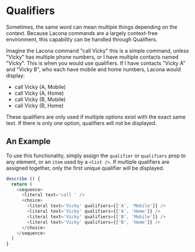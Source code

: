 # Qualifiers

Sometimes, the same word can mean multiple things depending on the context. Because Lacona commands are a largely context-free environment, this capability can be handled through Qualifiers.

Imagine the Lacona command "call Vicky" this is a simple command, unless "Vicky" has multiple phone numbers, or I have multiple contacts named "Vicky". This is when you would use qualifiers. If I have contacts "Vicky A" and "Vicky B", who each have mobile and home numbers, Lacona would display:

- call Vicky (A, Mobile)
- call Vicky (A, Home)
- call Vicky (B, Mobile)
- call Vicky (B, Home)

These qualifiers are only used if multiple options exist with the exact same text. If there is only one option, qualifiers will not be displayed.

## An Example

To use this functionality, simply assign the `qualifier` or `qualifiers` prop to any element, or an `item` used by a `<list />`. If multiple qualifiers are assigned together, only the first unique qualifier will be displayed. 

```js
describe () {
  return (
    <sequence>
      <literal text='call ' />
      <choice>
        <literal text='Vicky' qualifiers={['A', 'Mobile']} />
        <literal text='Vicky' qualifiers={['A', 'Home']} />
        <literal text='Vicky' qualifiers={['B', 'Mobile']} />
        <literal text='Vicky' qualifiers={['B', 'Home']} />
      </choice>
    </sequence>
  )
}
```
